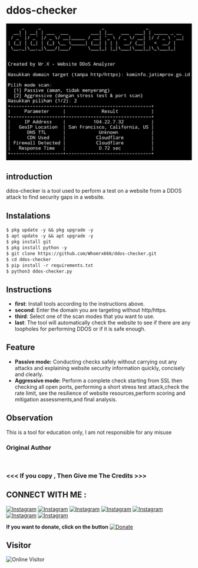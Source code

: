 # ddos-checker
![ddos-checker preview](ddos-checker.jpg)

## introduction
ddos-checker is a tool used to perform a test on a website from a DDOS attack to find security gaps in a website.

## Instalations
```
$ pkg update -y && pkg upgrade -y
$ apt update -y && apt upgrade -y
$ pkg install git
$ pkg install python -y
$ git clone https://github.com/Whomrx666/ddos-checker.git
$ cd ddos-checker
$ pip install -r requirements.txt
$ python3 ddos-checker.py
```

## Instructions
- **first**: Install tools according to the instructions above.
- **second**: Enter the domain you are targeting without http/https.
- **third**: Select one of the scan modes that you want to use.
- **last**: The tool will automatically check the website to see if there are any loopholes for performing DDOS or if it is safe enough.

## Feature
- **Passive mode:** Conducting checks safely without carrying out any attacks and explaining website security information quickly, concisely and clearly.
- **Aggressive mode:** Perform a complete check starting from SSL then checking all open ports, performing a short stress test attack,check the rate limit, see the resilience of website resources,perform scoring and mitigation assessments,and final analysis.


## Observation
This is a tool for education only, I am not responsible for any misuse
### Original Author
<a href="https://github.com/Whomrx666"><img src="https://img.shields.io/badge/Original-Author-brightgreen.svg" alt=""/></a>

### <<< If you copy , Then Give me The Credits >>>

## CONNECT WITH ME :

[![Instagram](https://img.shields.io/badge/WEBSITE-VISIT-red?style=for-the-badge&logo=blogger)](https://whomrxhackers.blogspot.com/)
[![Instagram](https://img.shields.io/badge/TWITTER-FOLLOW-red?style=for-the-badge&logo=x)](https://twitter.com/whomrx666)
[![Instagram](https://img.shields.io/badge/WHATSAPP-CHATME-red?style=for-the-badge&logo=whatsapp)](https://wa.me/6285926601133?text=Halo%2C%20Mr.X)
[![Instagram](https://img.shields.io/badge/FACEBOOK-LIKE-red?style=for-the-badge&logo=facebook)](https://www.facebook.com/whomrx.666)
[![Instagram](https://img.shields.io/badge/TELEGRAM-CONNECT-red?style=for-the-badge&logo=telegram)](https://t.me/Whomr_X)
[![Instagram](https://img.shields.io/badge/GMAIL-CONTACT-red?style=for-the-badge&logo=gmail)](mailto:whomrx666@gmail.com)
[![Instagram](https://img.shields.io/badge/TIKTOK-FOLLOW-red?style=for-the-badge&logo=tiktok)](https://www.tiktok.com/@whomr.x)

**If you want to donate, click on the button**
<a href="https://saweria.co/whomrx"><img title="Donate" src="https://img.shields.io/badge/Donate-ddos checker-yellow?style=for-the-badge&logo=github"></a>

## Visitor

![Online Visitor](https://komarev.com/ghpvc/?username=Whomrx666&color=blue&style=flat&label=VISITORS)
